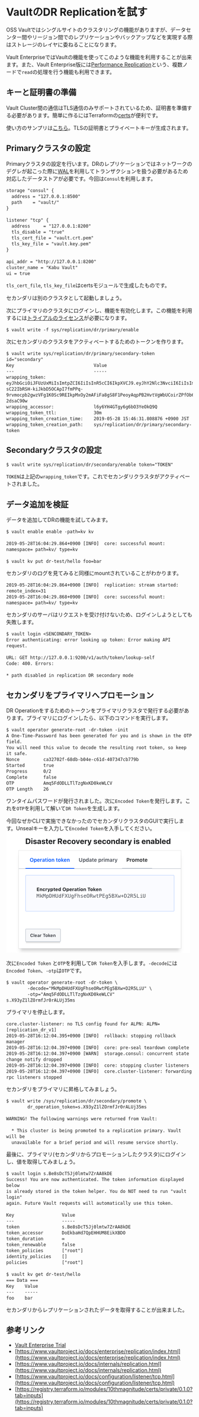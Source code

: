 # VaultのDR Replicationを試す
OSS Vaultではシングルサイトのクラスタリングの機能がありますが、データセンター間やリージョン間でのレプリケーションやバックアップなどを実現する際はストレージのレイヤに委ねることになります。

Vault EnterpriseではVaultの機能を使ってこのような機能を利用することが出来ます。また、Vault Enterprise版には[Performance Replication](https://www.vaultproject.io/docs/enterprise/replication/index.html#performance-replication-and-disaster-recovery-dr-replication)という、複数ノードで`read`の処理を行う機能も利用できます。

## キーと証明書の準備
Vault Cluster間の通信はTLS通信のみサポートされているため、証明書を準備する必要があります。簡単に作るにはTerraformの[certs](https://registry.terraform.io/modules/10thmagnitude/certs/private/0.1.0)が便利です。

使い方のサンプリは[こちら](https://github.com/tkaburagi/tls-cert-module)。TLSの証明書とプライベートキーが生成されます。

## Primaryクラスタの設定
Primaryクラスタの設定を行います。DRのレプリケーションではネットワークのデグレが起こった際に[WAL](https://en.wikipedia.org/wiki/Write-ahead_logging)を利用してトランザクションを扱う必要があるため対応したデータストアが必要です。今回は`Consul`を利用します。
```hcl
storage "consul" {
  address = "127.0.0.1:8500"
  path    = "vault/"
}

listener "tcp" {
  address     = "127.0.0.1:8200"
  tls_disable = "true"
  tls_cert_file = "vault.crt.pem"
  tls_key_file = "vault.key.pem"
}

api_addr = "http://127.0.0.1:8200"
cluster_name = "Kabu Vault"
ui = true
```
`tls_cert_file`, `tls_key_file`はcertsモジュールで生成したものです。

セカンダリは別のクラスタとして起動しましょう。

次にプライマリのクラスタにログインし、機能を有効化します。この機能を利用するには[トライアルのライセンス](https://www.hashicorp.com/products/vault/trial)が必要になります。

```console
$ vault write -f sys/replication/dr/primary/enable
```

次にセカンダリのクラスタをアクティベートするためのトークンを作ります。
```
$ vault write sys/replication/dr/primary/secondary-token id="secondary"
Key                              Value
---                              -----
wrapping_token:                  eyJhbGciOiJFUzUxMiIsImtpZCI6IiIsInR5cCI6IkpXVCJ9.eyJhY2Nlc3NvciI6IiIsImFkZHIiOiJodHRwOi8vMTI3LjAuMC4xOjgyMDAiLCJleHAiOjE1NTkwMjc3OTEsImlhdCI6MTU1OTAyNTk5MSwianRpIjoicy5QUXF0OU04YmRNWVNmdEZXZTVhVlNlbmIiLCJuYmYiOjE1NTkwMjU5ODYsInR5cGUiOiJ3cmFwcGluZyJ9.ADBFxbudrQdSDah4Jjm2g588Ut-sC22IbRSH-kiJkbD5OCApI7fmPPq-9rvmocpb2gwzVFg1K0Sc9REIkpMxOy2mAFiFa8gS8F1PeoyAqpPB2HvtVgWbUCoirZPfOb63Na6jVPj6oADNW1SHuWXHSBIzrJOrMz5oUWJl8jE-2dsaC90w
wrapping_accessor:               l6y6YH4GTgy6g6bO3YeOkQ9Q
wrapping_token_ttl:              30m
wrapping_token_creation_time:    2019-05-28 15:46:31.808876 +0900 JST
wrapping_token_creation_path:    sys/replication/dr/primary/secondary-token
```
## Secondaryクラスタの設定
```console
$ vault write sys/replication/dr/secondary/enable token="TOKEN"
```

`TOKEN`は上記の`wrapping_token`です。これでセカンダリクラスタがアクティベートされました。

## データ追加を検証
データを追加してDRの機能を試してみます。

```console
$ vault enable enable -path=kv kv

2019-05-28T16:04:29.864+0900 [INFO]  core: successful mount: namespace= path=kv/ type=kv

$ vault kv put dr-test/hello foo=bar
```

セカンダリのログを見てみると同様にmountされていることがわかります。
```log
2019-05-28T16:04:29.864+0900 [INFO]  replication: stream started: remote_index=31
2019-05-28T16:04:29.868+0900 [INFO]  core: successful mount: namespace= path=kv/ type=kv
```

セカンダリのサーバはリクエストを受け付けないため、ログインしようとしても失敗します。
```console
$ vault login <SENCONDARY_TOKEN>
Error authenticating: error looking up token: Error making API request.

URL: GET http://127.0.0.1:9200/v1/auth/token/lookup-self
Code: 400. Errors:

* path disabled in replication DR secondary mode
```

## セカンダリをプライマリへプロモーション
DR Operationをするためのトークンをプライマリクラスタで発行する必要があります。プライマリにログインしたら、以下のコマンドを実行します。
```console
$ vault operator generate-root -dr-token -init
A One-Time-Password has been generated for you and is shown in the OTP field.
You will need this value to decode the resulting root token, so keep it safe.
Nonce         ca32702f-68db-b04e-c61d-407347cb779b
Started       true
Progress      0/2
Complete      false
OTP           Amq5FdODLLTlTzgNxKD0keWLCV
OTP Length    26
```
ワンタイムパスワードが発行されました。次に`Encoded Token`を発行します。これを`OTP`を利用して解いて`DR Token`を生成します。

今回なぜかCLIで実施できなかったのでセカンダリクラスタのGUIで実行します。Unsealキーを入力して`Encoded Token`を入手してください。
![](https://github.com/tkaburagi/blog-post/blob/master/images/drtoken.png)

次に`Encoded Token` と`OTP`を利用して`DR Token`を入手します。`-decode`には`Encoded Token`、`-otp`は`OTP`です。
```console
$ vault operator generate-root -dr-token \ 
        -decode="MkMpDHUdFXUgFhseORwtPEg5BXw+D2R5LiU" \
        -otp="Amq5FdODLLTlTzgNxKD0keWLCV"
s.X93yZ1lZOrmfJr0rALUj35ms
```

プライマリを停止します。
```log
core.cluster-listener: no TLS config found for ALPN: ALPN=[replication_dr_v1]
2019-05-28T16:12:04.395+0900 [INFO]  rollback: stopping rollback manager
2019-05-28T16:12:04.397+0900 [INFO]  core: pre-seal teardown complete
2019-05-28T16:12:04.397+0900 [WARN]  storage.consul: concurrent state change notify dropped
2019-05-28T16:12:04.397+0900 [INFO]  core: stopping cluster listeners
2019-05-28T16:12:04.397+0900 [INFO]  core.cluster-listener: forwarding rpc listeners stopped
```

セカンダリをプライマリに昇格してみましょう。
```console
$ vault write /sys/replication/dr/secondary/promote \
        dr_operation_token=s.X93yZ1lZOrmfJr0rALUj35ms

WARNING! The following warnings were returned from Vault:

  * This cluster is being promoted to a replication primary. Vault will be
  unavailable for a brief period and will resume service shortly.
```

最後に、プライマリ(セカンダリからプロモーションしたクラスタ)にログインし、値を取得してみましょう。
```console
$ vault login s.Be8sDcT5Jj0lmtw7ZrAA8kDE                                           
Success! You are now authenticated. The token information displayed below
is already stored in the token helper. You do NOT need to run "vault login"
again. Future Vault requests will automatically use this token.

Key                  Value
---                  -----
token                s.Be8sDcT5Jj0lmtw7ZrAA8kDE
token_accessor       DoEkbaHd7QpEHHUM8EikXBDO
token_duration       ∞
token_renewable      false
token_policies       ["root"]
identity_policies    []
policies             ["root"]

$ vault kv get dr-test/hello                                                                              
=== Data ===
Key    Value
---    -----
foo    bar
```
セカンダリからレプリケーションされたデータを取得することが出来ました。


## 参考リンク
* [Vault Enterprise Trial](https://www.hashicorp.com/products/vault/trial)
* [https://www.vaultproject.io/docs/enterprise/replication/index.html](https://www.vaultproject.io/docs/enterprise/replication/index.html)
* [https://www.vaultproject.io/docs/internals/replication.html](https://www.vaultproject.io/docs/internals/replication.html)
* [https://www.vaultproject.io/docs/configuration/listener/tcp.html](https://www.vaultproject.io/docs/configuration/listener/tcp.html)
* [https://registry.terraform.io/modules/10thmagnitude/certs/private/0.1.0?tab=inputs](https://registry.terraform.io/modules/10thmagnitude/certs/private/0.1.0?tab=inputs)